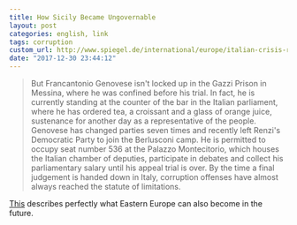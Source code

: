 ```yaml
---
title: How Sicily Became Ungovernable
layout: post
categories: english, link
tags: corruption
custom_url: http://www.spiegel.de/international/europe/italian-crisis-region-sicily-elects-new-government-a-1177068.html
date: "2017-12-30 23:44:12"
---
```


> But Francantonio Genovese isn't locked up in the Gazzi Prison in Messina, where he was confined before his trial. In fact, he is currently standing at the counter of the bar in the Italian parliament, where he has ordered tea, a croissant and a glass of orange juice, sustenance for another day as a representative of the people. Genovese has changed parties seven times and recently left Renzi's Democratic Party to join the Berlusconi camp. He is permitted to occupy seat number 536 at the Palazzo Montecitorio, which houses the Italian chamber of deputies, participate in debates and collect his parliamentary salary until his appeal trial is over. By the time a final judgement is handed down in Italy, corruption offenses have almost always reached the statute of limitations.

[This][0] describes perfectly what Eastern Europe can also become in the future.

[0]: http://www.spiegel.de/international/europe/italian-crisis-region-sicily-elects-new-government-a-1177068.html
